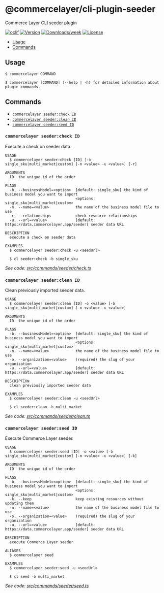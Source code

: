 @commercelayer/cli-plugin-seeder
================================

Commerce Layer CLI seeder plugin

[![oclif](https://img.shields.io/badge/cli-oclif-brightgreen.svg)](https://oclif.io)
[![Version](https://img.shields.io/npm/v/@commercelayer/cli-plugin-seeder.svg)](https://npmjs.org/package/@commercelayer/cli-plugin-seeder)
[![Downloads/week](https://img.shields.io/npm/dw/@commercelayer/cli-plugin-seeder.svg)](https://npmjs.org/package/@commercelayer/cli-plugin-seeder)
[![License](https://img.shields.io/npm/l/@commercelayer/cli-plugin-seeder.svg)](https://github.com/commercelayer/cli-plugin-seeder/blob/master/package.json)

<!-- toc -->

* [Usage](#usage)
* [Commands](#commands)
<!-- tocstop -->
## Usage
<!-- usage -->

```sh-session
$ commercelayer COMMAND

$ commercelayer [COMMAND] (--help | -h) for detailed information about plugin commands.
```
<!-- usagestop -->
## Commands
<!-- commands -->

* [`commercelayer seeder:check ID`](#commercelayer-seedercheck-id)
* [`commercelayer seeder:clean ID`](#commercelayer-seederclean-id)
* [`commercelayer seeder:seed ID`](#commercelayer-seederseed-id)

### `commercelayer seeder:check ID`

Execute a check on seeder data.

```sh-session
USAGE
  $ commercelayer seeder:check [ID] [-b single_sku|multi_market|custom] [-n <value> -u <value>] [-r]

ARGUMENTS
  ID  the unique id of the order

FLAGS
  -b, --businessModel=<option>  [default: single_sku] the kind of business model you want to import
                                <options: single_sku|multi_market|custom>
  -n, --name=<value>            the name of the business model file to use
  -r, --relationships           check resource relationships
  -u, --url=<value>             [default: https://data.commercelayer.app/seeder] seeder data URL

DESCRIPTION
  execute a check on seeder data

EXAMPLES
  $ commercelayer seeder:check -u <seedUrl>

  $ cl seeder:check -b single_sku
```

_See code: [src/commands/seeder/check.ts](https://github.com/commercelayer/commercelayer-cli-plugin-seeder/blob/main/src/commands/seeder/check.ts)_

### `commercelayer seeder:clean ID`

Clean previously imported seeder data.

```sh-session
USAGE
  $ commercelayer seeder:clean [ID] -o <value> [-b single_sku|multi_market|custom] [-n <value> -u <value>]

ARGUMENTS
  ID  the unique id of the order

FLAGS
  -b, --businessModel=<option>  [default: single_sku] the kind of business model you want to import
                                <options: single_sku|multi_market|custom>
  -n, --name=<value>            the name of the business model file to use
  -o, --organization=<value>    (required) the slug of your organization
  -u, --url=<value>             [default: https://data.commercelayer.app/seeder] seeder data URL

DESCRIPTION
  clean previously imported seeder data

EXAMPLES
  $ commercelayer seeder:clean -u <seedUrl>

  $ cl seeder:clean -b multi_market
```

_See code: [src/commands/seeder/clean.ts](https://github.com/commercelayer/commercelayer-cli-plugin-seeder/blob/main/src/commands/seeder/clean.ts)_

### `commercelayer seeder:seed ID`

Execute Commerce Layer seeder.

```sh-session
USAGE
  $ commercelayer seeder:seed [ID] -o <value> [-b single_sku|multi_market|custom] [-n <value> -u <value>] [-k]

ARGUMENTS
  ID  the unique id of the order

FLAGS
  -b, --businessModel=<option>  [default: single_sku] the kind of business model you want to import
                                <options: single_sku|multi_market|custom>
  -k, --keep                    keep existing resources without updating them
  -n, --name=<value>            the name of the business model file to use
  -o, --organization=<value>    (required) the slug of your organization
  -u, --url=<value>             [default: https://data.commercelayer.app/seeder] seeder data URL

DESCRIPTION
  execute Commerce Layer seeder

ALIASES
  $ commercelayer seed

EXAMPLES
  $ commercelayer seeder:seed -u <seedUrl>

  $ cl seed -b multi_market
```

_See code: [src/commands/seeder/seed.ts](https://github.com/commercelayer/commercelayer-cli-plugin-seeder/blob/main/src/commands/seeder/seed.ts)_
<!-- commandsstop -->
